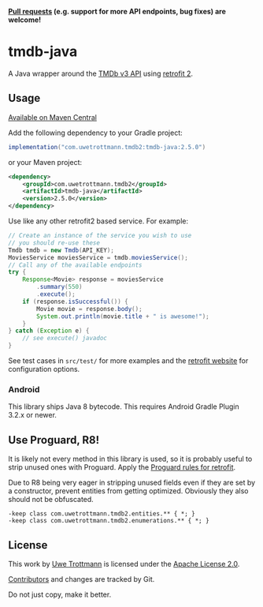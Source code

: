 **[Pull requests](CONTRIBUTING.md) (e.g. support for more API endpoints, bug fixes) are welcome!**

# tmdb-java

A Java wrapper around the [TMDb v3 API](https://developers.themoviedb.org/3) using [retrofit 2](https://square.github.io/retrofit/).

## Usage
<a href="https://search.maven.org/search?q=tmdb-java">Available on Maven Central</a>

Add the following dependency to your Gradle project:

```groovy
implementation("com.uwetrottmann.tmdb2:tmdb-java:2.5.0")
```

or your Maven project:

```xml
<dependency>
    <groupId>com.uwetrottmann.tmdb2</groupId>
    <artifactId>tmdb-java</artifactId>
    <version>2.5.0</version>
</dependency>
```

Use like any other retrofit2 based service. For example:

```java
// Create an instance of the service you wish to use
// you should re-use these
Tmdb tmdb = new Tmdb(API_KEY);
MoviesService moviesService = tmdb.moviesService();
// Call any of the available endpoints
try {
    Response<Movie> response = moviesService
        .summary(550)
        .execute();
    if (response.isSuccessful()) {
        Movie movie = response.body();
        System.out.println(movie.title + " is awesome!");
    }
} catch (Exception e) {
    // see execute() javadoc 
}
```

See test cases in `src/test/` for more examples and the [retrofit website](https://square.github.io/retrofit/) for configuration options.

### Android
This library ships Java 8 bytecode. This requires Android Gradle Plugin 3.2.x or newer.

## Use Proguard, R8!
It is likely not every method in this library is used, so it is probably useful to strip unused ones with Proguard.
Apply the [Proguard rules for retrofit](https://square.github.io/retrofit/#download).

Due to R8 being very eager in stripping unused fields even if they are set by a constructor,
prevent entities from getting optimized. Obviously they also should not be obfuscated.
```proguard
-keep class com.uwetrottmann.tmdb2.entities.** { *; }
-keep class com.uwetrottmann.tmdb2.enumerations.** { *; }
```

## License

This work by [Uwe Trottmann](https://uwetrottmann.com) is licensed under the [Apache License 2.0](LICENSE.txt).

[Contributors](https://github.com/UweTrottmann/tmdb-java/graphs/contributors) and changes are tracked by Git.

Do not just copy, make it better.
